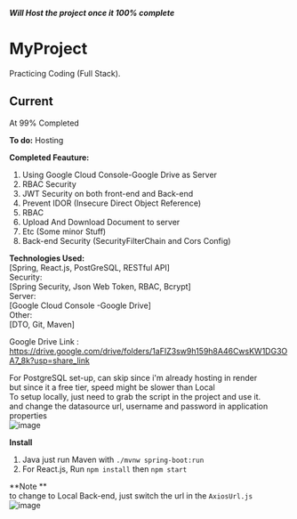 ***Will Host the project once it 100% complete***  

# MyProject
 Practicing Coding (Full Stack).


Current  
---------------------------------------------------------  
At 99% Completed  


**To do:**
Hosting   

**Completed Feauture:**  
1. Using Google Cloud Console-Google Drive as Server  
2. RBAC Security
3. JWT Security on both front-end and Back-end
4. Prevent IDOR (Insecure Direct Object Reference)
5. RBAC
6. Upload And Download Document to server
7. Etc (Some minor Stuff)    
8. Back-end Security (SecurityFilterChain and Cors Config)   


**Technologies Used:**  
[Spring, React.js, PostGreSQL, RESTful API]  
Security:  
[Spring Security, Json Web Token, RBAC, Bcrypt]  
Server:  
[Google Cloud Console -Google Drive]  
Other:  
[DTO, Git, Maven]  


Google Drive Link :  
https://drive.google.com/drive/folders/1aFIZ3sw9h159h8A46CwsKW1DG3OA7_8k?usp=share_link  

For PostgreSQL set-up, can skip since i'm already hosting in render    
but since it a free tier, speed might be slower than Local  
To setup locally, just need to grab the script in the project and use it.  
and change the datasource url, username and password in application properties  
![image](https://user-images.githubusercontent.com/103249985/235494341-8a9b3604-01e9-4e89-830d-cce8914eabe0.png)  



**Install**  
1. Java just run Maven with ```./mvnw spring-boot:run```  
2. For React.js, Run ```npm install``` then ```npm start```   


**Note **   
to change to Local Back-end, just switch the url in the ```AxiosUrl.js```   
![image](https://user-images.githubusercontent.com/103249985/236638817-7d4d666b-bbc0-47a7-b2a8-c5f2d415f0a6.png)   

